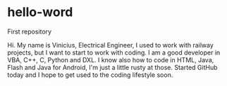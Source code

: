 # hello-word
First repository

Hi. My name is Vinicius, Electrical Engineer, I used to work with railway projects, but I want to start to work with coding. I am a good developer in VBA, C++, C, Python and DXL. I know also how to code in HTML, Java, Flash and Java for Android, I'm just a little rusty at those. Started GitHub today and I hope to get used to the coding lifestyle soon.
